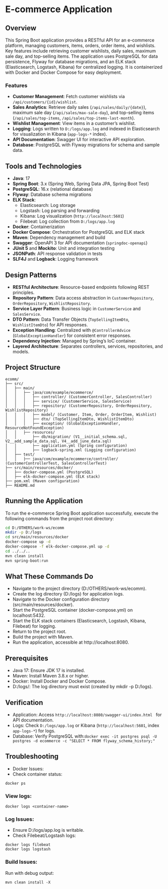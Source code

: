 # E-commerce Application

## Overview

This Spring Boot application provides a RESTful API for an e-commerce platform, managing customers, items, orders, order items, and wishlists. Key features include retrieving customer wishlists, daily sales, maximum sale day, and top-selling items. The application uses PostgreSQL for data persistence, Flyway for database migrations, and an ELK stack (Elasticsearch, Logstash, Kibana) for centralized logging. It is containerized with Docker and Docker Compose for easy deployment.

### Features

- **Customer Management**: Fetch customer wishlists via `/api/customers/{id}/wishlist`.
- **Sales Analytics**: Retrieve daily sales (`/api/sales/daily/{date}`), maximum sale day (`/api/sales/max-sale-day`), and top-selling items (`/api/sales/top-items`, `/api/sales/top-items-last-month`).
- **Wishlist Management**: View items in a customer’s wishlist.
- **Logging**: Logs written to `D:/logs/app.log` and indexed in Elasticsearch for visualization in Kibana (`app-logs-*` index).
- **API Documentation**: Swagger UI for interactive API exploration.
- **Database**: PostgreSQL with Flyway migrations for schema and sample data.

## Tools and Technologies

- **Java**: 17
- **Spring Boot**: 3.x (Spring Web, Spring Data JPA, Spring Boot Test)
- **PostgreSQL**: 16.x (relational database)
- **Flyway**: Database schema migrations
- **ELK Stack**:
    - Elasticsearch: Log storage
    - Logstash: Log parsing and forwarding
    - Kibana: Log visualization (`http://localhost:5601`)
    - Filebeat: Log collection from `D:/logs/app.log`
- **Docker**: Containerization
- **Docker Compose**: Orchestration for PostgreSQL and ELK stack
- **Maven**: Dependency management and build
- **Swagger**: OpenAPI 3 for API documentation (`springdoc-openapi`)
- **JUnit 5** and **Mockito**: Unit and integration testing
- **JSONPath**: API response validation in tests
- **SLF4J** and **Logback**: Logging framework

## Design Patterns

- **RESTful Architecture**: Resource-based endpoints following REST principles.
- **Repository Pattern**: Data access abstraction in `CustomerRepository`, `OrderRepository`, `WishlistRepository`.
- **Service Layer Pattern**: Business logic in `CustomerService` and `SalesService`.
- **DTO Pattern**: Data Transfer Objects (`TopSellingItemDto`, `WishlistItemDto`) for API responses.
- **Exception Handling**: Centralized with `@ControllerAdvice` (`GlobalExceptionHandler`) for consistent error responses.
- **Dependency Injection**: Managed by Spring’s IoC container.
- **Layered Architecture**: Separates controllers, services, repositories, and models.

## Project Structure

```plaintext
ecomm/
├── src/
│   ├── main/
│   │   ├── java/com/example/ecommerce/
│   │   │   ├── controller/ (CustomerController, SalesController)
│   │   │   ├── service/ (CustomerService, SalesService)
│   │   │   ├── repository/ (CustomerRepository, OrderRepository, WishlistRepository)
│   │   │   ├── model/ (Customer, Item, Order, OrderItem, Wishlist)
│   │   │   ├── dto/ (TopSellingItemDto, WishlistItemDto)
│   │   │   ├── exception/ (GlobalExceptionHandler, ResourceNotFoundException)
│   │   ├── resources/
│   │       ├── db/migration/ (V1__initial_schema.sql, V2__add_sample_data.sql, V4__add_june_data.sql)
│   │       ├── application.yml (Spring configuration)
│   │       ├── logback-spring.xml (Logging configuration)
│   ├── test/
│   │   ├── java/com/example/ecommerce/controller/ (CustomerControllerTest, SalesControllerTest)
├── src/main/resources/docker/
│   ├── docker-compose.yml (PostgreSQL)
│   ├── elk-docker-compose.yml (ELK stack)
├── pom.xml (Maven configuration)
├── README.md

```

## Running the Application

To run the e-commerce Spring Boot application successfully, execute the following commands from the project root directory:

```bash
cd D:/OTHERS/work-ws/ecomm
mkdir -p D:/logs
cd src/main/resources/docker
docker-compose up -d
docker-compose -f elk-docker-compose.yml up -d
cd ../../..
mvn clean install
mvn spring-boot:run
```
## What These Commands Do

- Navigate to the project directory (D:/OTHERS/work-ws/ecomm).
- Create the log directory (D:/logs) for application logs.
- Navigate to the Docker configuration directory (src/main/resources/docker).
- Start the PostgreSQL container (docker-compose.yml) on localhost:5432.
- Start the ELK stack containers (Elasticsearch, Logstash, Kibana, Filebeat) for logging.
- Return to the project root.
- Build the project with Maven.
- Run the application, accessible at http://localhost:8080.

## Prerequisites

- Java 17: Ensure JDK 17 is installed.
- Maven: Install Maven 3.8.x or higher.
- Docker: Install Docker and Docker Compose.
- D:/logs/: The log directory must exist (created by mkdir -p D:/logs).

## Verification

- Application: Access ```http://localhost:8080/swagger-ui/index.html ``` for API documentation.
- Logs: Check ```D:/logs/app.log``` or Kibana (```http://localhost:5601```, index ```app-logs-*```) for logs.
- Database: Verify PostgreSQL with:```docker exec -it postgres psql -U postgres -d ecommerce -c "SELECT * FROM flyway_schema_history;"```



## Troubleshooting

- Docker Issues:
- Check container status: 
```
docker ps
```

### View logs: 
```
docker logs <container-name>
```



### Log Issues:
- Ensure D:/logs/app.log is writable.
- Check Filebeat/Logstash logs:
```
docker logs filebeat
docker logs logstash
```



### Build Issues:
Run with debug output:
```
mvn clean install -X
```




